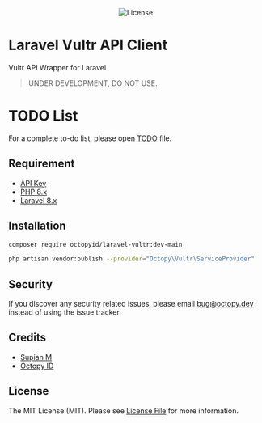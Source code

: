 <p align="center">
    <img src="https://img.shields.io/github/license/OctopyID/LaravelVultrClient.svg?style=for-the-badge" alt="License">
</p>

# Laravel Vultr API Client

Vultr API Wrapper for Laravel

> UNDER DEVELOPMENT, DO NOT USE.

# TODO List

For a complete to-do list, please open [TODO](TODO.md) file.

## Requirement

- [API Key](https://my.vultr.com/settings/#settingsapi.)
- [PHP 8.x](https://www.php.net/downloads)
- [Laravel 8.x](https://laravel.com/docs/8.x)

## Installation

```bash
composer require octopyid/laravel-vultr:dev-main

php artisan vendor:publish --provider="Octopy\Vultr\ServiceProvider"
```

## Security

If you discover any security related issues, please email [bug@octopy.dev](mailto:bug@octopy.dev) instead of using the issue tracker.

## Credits

- [Supian M](https://github.com/SupianIDz)
- [Octopy ID](https://github.com/OctopyID)

## License

The MIT License (MIT). Please see [License File](LICENSE) for more information.
